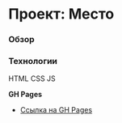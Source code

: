 # Проект: Место

### Обзор


### Технологии
HTML
CSS
JS

**GH Pages**

* [Ссылка на GH Pages](https://yuriy-pusev.github.io/mesto/)

